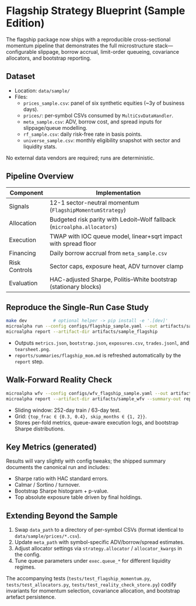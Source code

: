 # Flagship Strategy Blueprint (Sample Edition)

The flagship package now ships with a reproducible cross-sectional momentum pipeline that demonstrates the full microstructure stack—configurable slippage, borrow accrual, limit-order queueing, covariance allocators, and bootstrap reporting.

## Dataset

- Location: `data/sample/`
- Files:
  - `prices_sample.csv`: panel of six synthetic equities (~3y of business days).
  - `prices/`: per-symbol CSVs consumed by `MultiCsvDataHandler`.
  - `meta_sample.csv`: ADV, borrow cost, and spread inputs for slippage/queue modelling.
  - `rf_sample.csv`: daily risk-free rate in basis points.
  - `universe_sample.csv`: monthly eligibility snapshot with sector and liquidity stats.

No external data vendors are required; runs are deterministic.

## Pipeline Overview

| Component | Implementation |
| --- | --- |
| Signals | 12-1 sector-neutral momentum (`FlagshipMomentumStrategy`) |
| Allocation | Budgeted risk parity with Ledoit–Wolf fallback (`microalpha.allocators`) |
| Execution | TWAP with IOC queue model, linear+sqrt impact with spread floor |
| Financing | Daily borrow accrual from `meta_sample.csv` |
| Risk Controls | Sector caps, exposure heat, ADV turnover clamp |
| Evaluation | HAC-adjusted Sharpe, Politis–White bootstrap (stationary blocks) |

## Reproduce the Single-Run Case Study

```bash
make dev          # optional helper -> pip install -e '.[dev]'
microalpha run --config configs/flagship_sample.yaml --out artifacts/sample_flagship
microalpha report --artifact-dir artifacts/sample_flagship
```

- Outputs `metrics.json`, `bootstrap.json`, `exposures.csv`, `trades.jsonl`, and `tearsheet.png`.
- `reports/summaries/flagship_mom.md` is refreshed automatically by the `report` step.

## Walk-Forward Reality Check

```bash
microalpha wfv --config configs/wfv_flagship_sample.yaml --out artifacts/sample_wfv
microalpha report --artifact-dir artifacts/sample_wfv --summary-out reports/summaries/flagship_mom_wfv.md --title \"Flagship Walk-Forward\"
```

- Sliding window: 252-day train / 63-day test.
- Grid: `{top_frac ∈ {0.3, 0.4}, skip_months ∈ {1, 2}}`.
- Stores per-fold metrics, queue-aware execution logs, and bootstrap Sharpe distributions.

## Key Metrics (generated)

Results will vary slightly with config tweaks; the shipped summary documents the canonical run and includes:

- Sharpe ratio with HAC standard errors.
- Calmar / Sortino / turnover.
- Bootstrap Sharpe histogram + p-value.
- Top absolute exposure table driven by final holdings.

## Extending Beyond the Sample

1. Swap `data_path` to a directory of per-symbol CSVs (format identical to `data/sample/prices/*.csv`).
2. Update `meta_path` with symbol-specific ADV/borrow/spread estimates.
3. Adjust allocator settings via `strategy.allocator` / `allocator_kwargs` in the config.
4. Tune queue parameters under `exec.queue_*` for different liquidity regimes.

The accompanying tests (`tests/test_flagship_momentum.py`, `tests/test_allocators.py`, `tests/test_reality_check_store.py`) codify invariants for momentum selection, covariance allocation, and bootstrap artefact persistence.
